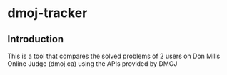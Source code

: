 # dmoj-tracker

Introduction
------

This is a tool that compares the solved problems of 2 users on Don Mills Online Judge (dmoj.ca) using the APIs provided by DMOJ
